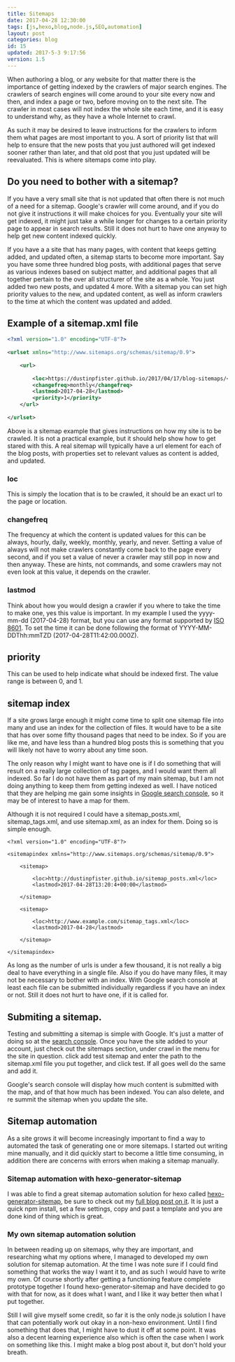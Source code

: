 ```yaml
---
title: Sitemaps
date: 2017-04-28 12:30:00
tags: [js,hexo,blog,node.js,SEO,automation]
layout: post
categories: blog
id: 15
updated: 2017-5-3 9:17:56
version: 1.5
---
```


When authoring a blog, or any website for that matter there is the importance of getting indexed by the crawlers of major search engines. The crawlers of search engines will come around to your site every now and then, and index a page or two, before moving on to the next site. The crawler in most cases will not index the whole site each time, and it is easy to understand why, as they have a whole Internet to crawl.

<!-- more -->

As such it may be desired to leave instructions for the crawlers to inform them what pages are most important to you. A sort of priority list that will help to ensure that the new posts that you just authored will get indexed sooner rather than later, and that old post that you just updated will be reevaluated. This is where sitemaps come into play.

## Do you need to bother with a sitemap?

If you have a very small site that is not updated that often there is not much of a need for a sitemap. Google's crawler will come around, and if you do not give it instructions it will make choices for you. Eventually your site will get indexed, it might just take a while longer for changes to a certain priority page to appear in search results. Still it does not hurt to have one anyway to help get new content indexed quickly.

If you have a a site that has many pages, with content that keeps getting added, and updated often, a sitemap starts to become more important. Say you have some three hundred blog posts, with additional pages that serve as various indexes based on subject matter, and additional pages that all together pertain to the over all structurer of the site as a whole. You just added two new posts, and updated 4 more. With a sitemap you can set high priority values to the new, and updated content, as well as inform crawlers to the time at which the content was updated and added.

## Example of a sitemap.xml file

```xml
<?xml version="1.0" encoding="UTF-8"?>
 
<urlset xmlns="http://www.sitemaps.org/schemas/sitemap/0.9">
 
    <url>
 
        <loc>https://dustinpfister.github.io/2017/04/17/blog-sitemaps/</loc>
        <changefreq>monthly</changefreq>
        <lastmod>2017-04-28</lastmod>
        <priority>1</priority>
    </url>
 
</urlset>
```

Above is a sitemap example that gives instructions on how my site is to be crawled. It is not a practical example, but it should help show how to get stared with this. A real sitemap will typically have a url element for each of the blog posts, with properties set to relevant values as content is added, and updated.

### loc

This is simply the location that is to be crawled, it should be an exact url to the page or location.

### changefreq

The frequency at which the content is updated values for this can be always, hourly, daily, weekly, monthly, yearly, and never. Setting a value of always will not make crawlers constantly come back to the page every second, and if you set a value of never a crawler may still pop in now and then anyway. These are hints, not commands, and some crawlers may not even look at this value, it depends on the crawler.

### lastmod

Think about how you would design a crawler if you where to take the time to make one, yes this value is important. In my example I used the yyyy-mm-dd (2017-04-28) format, but you can use any format supported by [ISO 8601](https://www.w3.org/TR/NOTE-datetime). To set the time it can be done following the format of YYYY-MM-DDThh:mmTZD (2017-04-28T11:42:00.000Z).

## priority

This can be used to help indicate what should be indexed first. The value range is between 0, and 1.

## sitemap index

If a site grows large enough it might come time to split one sitemap file into many and use an index for the collection of files. It would have to be a site that has over some fifty thousand pages that need to be index. So if you are like me, and have less than a hundred blog posts this is something that you will likely not have to worry about any time soon.

The only reason why I might want to have one is if I do something that will result on a really large collection of tag pages, and I would want them all indexed. So far I do not have them as part of my main sitemap, but I am not doing anything to keep them from getting indexed as well. I have noticed that they are helping me gain some insights in [Google search console](https://www.google.com/webmasters), so it may be of interest to have a map for them.

Although it is not required I could have a sitemap_posts.xml, sitemap_tags.xml, and use sitemap.xml, as an index for them. Doing so is simple enough.

```
<?xml version="1.0" encoding="UTF-8"?>
 
<sitemapindex xmlns="http://www.sitemaps.org/schemas/sitemap/0.9">
 
    <sitemap>
 
        <loc>http://dustinpfister.github.io/sitemap_posts.xml</loc>
        <lastmod>2017-04-28T13:20:4+00:00</lastmod>
 
    </sitemap>
 
    <sitemap>
 
        <loc>http://www.example.com/sitemap_tags.xml</loc>
        <lastmod>2017-04-28</lastmod>
 
    </sitemap>
 
</sitemapindex>
```

As long as the number of urls is under a few thousand, it is not really a big deal to have everything in a single file. Also if you do have many files, it may not be necessary to bother with an index. With Google search console at least each file can be submitted individually regardless if you have an index or not. Still it does not hurt to have one, if it is called for.

## Submiting a sitemap.

Testing and submitting a sitemap is simple with Google. It's just a matter of doing so at the [search console](https://www.google.com/webmasters/). Once you have the site added to your account, just check out the sitemaps section, under crawl in the menu for the site in question. click add test sitemap and enter the path to the sitemap.xml file you put together, and click test. If all goes well do the same and add it.

Google's search console will display how much content is submitted with the map, and of that how much has been indexed. You can also delete, and re summit the sitemap when you update the site.

## Sitemap automation

As a site grows it will become increasingly important to find a way to automated the task of generating one or more sitemaps. I started out writing mine manually, and it did quickly start to become a little time consuming, in addition there are concerns with errors when making a sitemap manually.

### Sitemap automation with hexo-generator-sitemap

I was able to find a great sitemap automation solution for hexo called [hexo-generator-sitemap](https://www.npmjs.com/package/hexo-generator-sitemap), be sure to check out my [full blog post on it](https://dustinpfister.github.io/2017/05/02/hexo-sitemap-automation/). It is just a quick npm install, set a few settings, copy and past a template and you are done kind of thing which is great.

### My own sitemap automation solution

In between reading up on sitemaps, why they are important, and researching what my options where, I managed to developed my own solution for sitemap automation. At the time I was note sure if I could find something that works the way I want it to, and as such I would have to write my own. Of course shortly after getting a functioning feature complete prototype together I found hexo-generator-sitemap and have decided to go with that for now, as it does what I want, and I like it way better then what I put together.

Still I will give myself some credit, so far it is the only node.js solution I have that can potentially work out okay in a non-hexo environment. Until I find something that does that, I might have to dust it off at some point. It was also a decent learning experience also which is often the case when I work on something like this. I might make a blog post about it, but don't hold your breath.